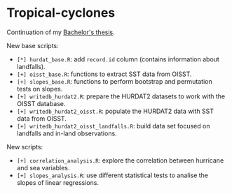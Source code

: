# Tropical-cyclones
Continuation of my [Bachelor's thesis](https://github.com/aldomann/tropical-cyclones). 

New base scripts: 
 - `[*] hurdat_base.R`: add `record.id` column (contains information about landfalls).
 - `[+] oisst_base.R`: functions to extract SST data from OISST.
 - `[+] slopes_base.R`: functions to perform bootstrap and permutation tests on slopes.
 - `[+] writedb_hurdat2.R`: prepare the HURDAT2 datasets to work with the OISST database.
 - `[+] writedb_hurdat2_oisst.R`: populate the HURDAT2 data with SST data from OISST.
 - `[+] writedb_hurdat2_oisst_landfalls.R`: build data set focused on landfalls and in-land observations.

New scripts: 
 - `[+] correlation_analysis.R`: explore the correlation between hurricane and sea variables.
 - `[+] slopes_analysis.R`: use different statistical tests to analise the slopes of linear regressions.
